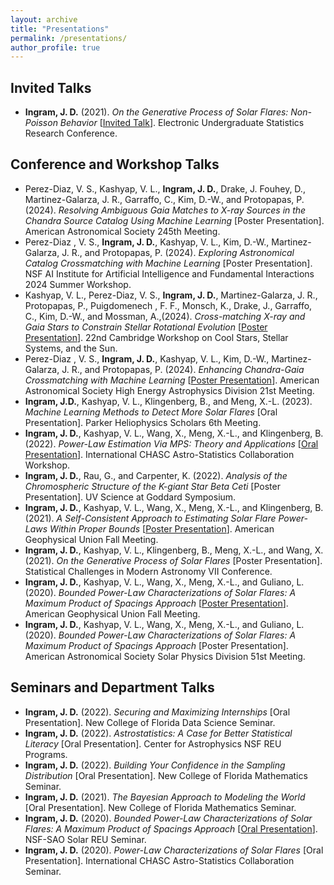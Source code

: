 ```yaml
---
layout: archive
title: "Presentations"
permalink: /presentations/
author_profile: true
---
```


Invited Talks
------
* **Ingram, J. D.** (2021). *On the Generative Process of Solar Flares: Non-Poisson Behavior* [[Invited Talk](https://www.youtube.com/watch?v=-sp93W_yTR4)]. Electronic Undergraduate Statistics Research Conference.

Conference and Workshop Talks
------
* Perez-Diaz, V. S., Kashyap, V. L., **Ingram, J. D.**, Drake, J. Fouhey, D., Martinez-Galarza, J. R., Garraffo, C., Kim, D.-W., and Protopapas, P. (2024). *Resolving Ambiguous Gaia Matches to X-ray Sources in the Chandra Source Catalog Using Machine Learning* [Poster Presentation]. American Astronomical Society 245th Meeting.
* Perez-Diaz , V. S., **Ingram, J. D.**, Kashyap, V. L., Kim, D.-W., Martinez-Galarza, J. R., and Protopapas, P. (2024). *Exploring Astronomical Catalog Crossmatching with Machine Learning* [Poster Presentation]. NSF AI Institute for Artificial Intelligence and Fundamental Interactions 2024 Summer Workshop.
* Kashyap, V. L., Perez-Diaz, V. S., **Ingram, J. D.**, Martinez-Galarza, J. R., Protopapas, P., Puigdomenech , F. F., Monsch, K., Drake, J., Garraffo, C., Kim, D.-W., and Mossman, A.,(2024). *Cross-matching X-ray and Gaia Stars to Constrain Stellar Rotational Evolution* [[Poster Presentation](https://zenodo.org/records/13117768)]. 22nd Cambridge Workshop on Cool Stars, Stellar Systems, and the Sun.
* Perez-Diaz , V. S., **Ingram, J. D.**, Kashyap, V. L., Kim, D.-W., Martinez-Galarza, J. R., and Protopapas, P. (2024). *Enhancing Chandra-Gaia Crossmatching with Machine Learning* [[Poster Presentation](https://ui.adsabs.harvard.edu/abs/2024HEAD...2110502P/abstract)]. American Astronomical Society High Energy Astrophysics Division 21st Meeting.
* **Ingram, J.D.**, Kashyap, V. L., Klingenberg, B., and Meng, X.-L. (2023). *Machine Learning Methods to Detect More Solar Flares* [Oral Presentation]. Parker Heliophysics Scholars 6th Meeting.
* **Ingram, J. D.**, Kashyap, V. L., Wang, X., Meng, X.-L., and Klingenberg, B. (2022). *Power-Law Estimation Via MPS: Theory and Applications* [[Oral Presentation](https://hea-www.harvard.edu/AstroStat/CHASC_2122/MPS_20220802.pdf)]. International CHASC Astro-Statistics Collaboration Workshop.
* **Ingram, J. D.**, Rau, G., and Carpenter, K. (2022). *Analysis of the Chromospheric Structure of the K-giant Star Beta Ceti* [Poster Presentation]. UV Science at Goddard Symposium.
* **Ingram, J. D.**, Kashyap, V. L., Wang, X., Meng, X.-L., and Klingenberg, B. (2021). *A Self-Consistent Approach to Estimating Solar Flare Power-Laws Within Proper Bounds* [[Poster Presentation](https://ui.adsabs.harvard.edu/abs/2021AGUFMSH25E2122I/abstract)]. American Geophysical Union Fall Meeting.
* **Ingram, J. D.**, Kashyap, V. L., Klingenberg, B., Meng, X.-L., and Wang, X. (2021). *On the Generative Process of Solar Flares* [Poster Presentation]. Statistical Challenges in Modern Astronomy VII Conference.
* **Ingram, J. D.**, Kashyap, V. L., Wang, X., Meng, X.-L., and Guliano, L. (2020). *Bounded Power-Law Characterizations of Solar Flares: A Maximum Product of Spacings Approach* [[Poster Presentation](https://ui.adsabs.harvard.edu/abs/2020AGUFMSH0430005I/abstract)]. American Geophysical Union Fall Meeting.
* **Ingram, J. D.**, Kashyap, V. L., Wang, X., Meng, X.-L., and Guliano, L. (2020). *Bounded Power-Law Characterizations of Solar Flares: A Maximum Product of Spacings Approach* [Poster Presentation]. American Astronomical Society Solar Physics Division 51st Meeting.

Seminars and Department Talks
------
* **Ingram, J. D.** (2022). *Securing and Maximizing Internships* [Oral Presentation]. New College of Florida Data Science Seminar.
* **Ingram, J. D.** (2022). *Astrostatistics: A Case for Better Statistical Literacy* [Oral Presentation]. Center for Astrophysics NSF REU Programs.
* **Ingram, J. D.** (2022). *Building Your Confidence in the Sampling Distribution* [Oral Presentation]. New College of Florida Mathematics Seminar.
* **Ingram, J. D.** (2021). *The Bayesian Approach to Modeling the World* [Oral Presentation]. New College of Florida Mathematics Seminar.
* **Ingram, J. D.** (2020). *Bounded Power-Law Characterizations of Solar Flares: A Maximum Product of Spacings Approach* [[Oral Presentation](https://zenodo.org/records/4122268)]. NSF-SAO Solar REU Seminar.
* **Ingram, J. D.** (2020). *Power-Law Characterizations of Solar Flares* [Oral Presentation]. International CHASC Astro-Statistics Collaboration Seminar.
